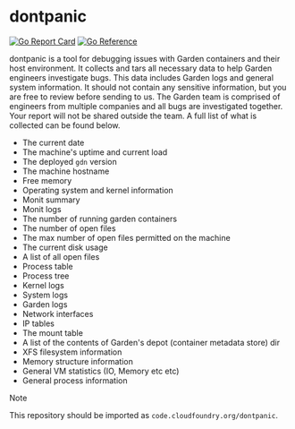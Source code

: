 # dontpanic

[![Go Report Card](https://goreportcard.com/badge/code.cloudfoundry.org/dontpanic)](https://goreportcard.com/report/code.cloudfoundry.org/dontpanic)
[![Go Reference](https://pkg.go.dev/badge/code.cloudfoundry.org/dontpanic.svg)](https://pkg.go.dev/code.cloudfoundry.org/dontpanic)

dontpanic is a tool for debugging issues with Garden containers and their host environment. It collects and tars all necessary data to help Garden engineers investigate bugs. This data includes Garden logs and general system information. It should not contain any sensitive information, but you are free to review before sending to us. The Garden team is comprised of engineers from multiple companies and all bugs are investigated together. Your report will not be shared outside the team. A full list of what is collected can be found below.

- The current date
- The machine's uptime and current load
- The deployed `gdn` version
- The machine hostname
- Free memory
- Operating system and kernel information
- Monit summary
- Monit logs
- The number of running garden containers
- The number of open files
- The max number of open files permitted on the machine
- The current disk usage
- A list of all open files
- Process table
- Process tree
- Kernel logs
- System logs
- Garden logs
- Network interfaces
- IP tables
- The mount table
- A list of the contents of Garden's depot (container metadata store) dir
- XFS filesystem information
- Memory structure information
- General VM statistics (IO, Memory etc etc)
- General process information


> [!NOTE]
>
> This repository should be imported as `code.cloudfoundry.org/dontpanic`.
